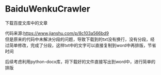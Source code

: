 # BaiduWenkuCrawler
下载百度文库中的文章
  
代码来源:https://www.jianshu.com/p/8c103a566bd9    
但是原来的代码中未解决分段的问题，导致下载到的txt没有换行，没有分段，经过简单修改，完成了分段，这样txt中的文字可以直接复制到word中再排版，节省时间    
    
后续考虑利用python-docx库，将下载好的文件直接写出到word中，进行简单的排版
